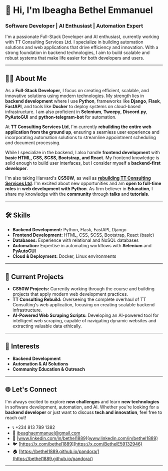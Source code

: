 <!--
**bethel1889/bethel1889** is a ✨ _special_ ✨ repository because its `README.md` (this file) appears on your GitHub profile.

Here are some ideas to get you started:

- 🔭 I’m currently working on ...
- 🌱 I’m currently learning ...
- 👯 I’m looking to collaborate on ...
- 🤔 I’m looking for help with ...
- 💬 Ask me about ...
- 📫 How to reach me: ...
- 😄 Pronouns: ...
- ⚡ Fun fact: ...
-->

# 👋 Hi, I'm Ibeagha Bethel Emmanuel

### Software Developer | AI Enthusiast | Automation Expert

I'm a passionate Full-Stack Developer and AI enthusiast, currently working with TT Consulting Services Ltd. I specialize in building automation solutions and web applications that drive efficiency and innovation. With a strong foundation in backend technologies, I aim to build scalable and robust systems that make life easier for both developers and users.

---

## 👨‍💻 About Me

As a **Full-Stack Developer**, I focus on creating efficient, scalable, and innovative solutions using modern technologies. My strength lies in **backend development** where I use **Python**, frameworks like **Django**, **Flask**, **FastAPI**, and tools like **Docker** to deploy systems on cloud-based infrastructure. I am also proficient in **Selenium**, **Tweepy**, **Discord.py**, **PyAutoGUI** and **python-telegram-bot** for automation.

At **TT Consulting Services Ltd**, I'm currently **rebuilding the entire web application from the ground up**, ensuring a seamless user experience and incorporating automation solutions to streamline appointment scheduling and document processing.

While I specialize in the backend, I also handle **frontend development** with **basic HTML, CSS, SCSS, Bootstrap, and React**. My frontend knowledge is solid enough to build user interfaces, but I consider myself a **backend-first developer**.

I'm also taking Harvard's **CS50W**, as well as **[rebuilding TT Consulting Services Ltd](https://mazitt.com)**. I'm excited about new opportunities and am **open to full-time roles** in **web development with Python**.
As firm believer in **Education**, I share my knowledge with the **community** through **talks** and **tutorials**.

---

## 🛠️ Skills

-   **Backend Development:** Python, Flask, FastAPI, Django
-   **Frontend Development:** HTML, CSS, SCSS, Bootstrap, React (basic)
-   **Databases:** Experience with relational and NoSQL databases
-   **Automation:** Expertise in automating workflows with **Selenium** and **PyAutoGUI**
-   **Cloud & Deployment:** Docker, Linux environments

---

## 🚀 Current Projects

-   **CS50W Projects:** Currently working through the course and building projects that apply modern web development practices.
-   **TT Consulting Rebuild:** Overseeing the complete overhaul of TT Consulting's web application, focusing on creating scalable backend infrastructure.
-   **AI-Powered Web Scraping Scripts:** Developing an AI-powered tool for intelligent web scraping, capable of navigating dynamic websites and extracting valuable data ethically.

---

## 🌱 Interests

-   **Backend Development**
-   **Automation & AI Solutions**
-   **Community Education & Outreach**

---

## 🌐 Let's Connect

I'm always excited to explore **new challenges** and learn **new technologies** in software development, automation, and AI. Whether you're looking for a **backend developer** or just want to discuss **tech and innovation**, feel free to reach out!

-   📞 +234 813 789 1382
-   📧 [ibeaghaemmanuel@gmail.com](ibeaghaemmanuel@gmail.com)
-   💼 [www.linkedin.com/in/bethel1889](www.linkedin.com/in/bethel1889)
-   🐦 [https://x.com/bethel1889](https://x.com/BethelE59132946)
-   🏠 [https://bethel1889.github.io/pandora/](https://bethel1889.github.io/pandora/)

---

<!-- improved about me section
removed the link to my github(it was redundant)
linked mazi's old website
added that I'm open to giving talks-->
